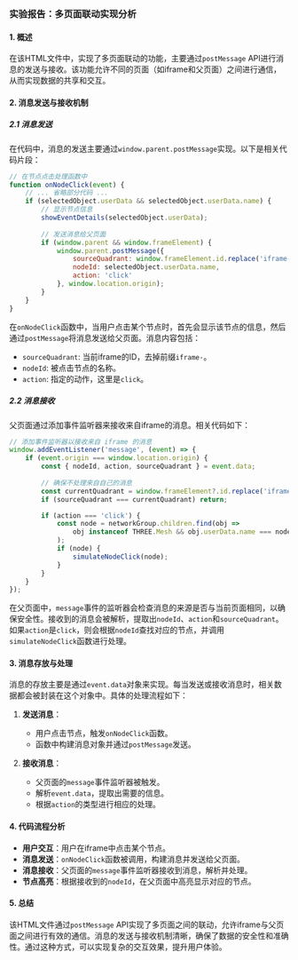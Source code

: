 ### 实验报告：多页面联动实现分析

#### 1. 概述
在该HTML文件中，实现了多页面联动的功能，主要通过`postMessage` API进行消息的发送与接收。该功能允许不同的页面（如iframe和父页面）之间进行通信，从而实现数据的共享和交互。

#### 2. 消息发送与接收机制

##### 2.1 消息发送
在代码中，消息的发送主要通过`window.parent.postMessage`实现。以下是相关代码片段：

```javascript
// 在节点点击处理函数中
function onNodeClick(event) {
    // ... 省略部分代码 ...
    if (selectedObject.userData && selectedObject.userData.name) {
        // 显示节点信息
        showEventDetails(selectedObject.userData);
        
        // 发送消息给父页面
        if (window.parent && window.frameElement) {
            window.parent.postMessage({
                sourceQuadrant: window.frameElement.id.replace('iframe-', ''),
                nodeId: selectedObject.userData.name,
                action: 'click'
            }, window.location.origin);
        }
    }
}
```

在`onNodeClick`函数中，当用户点击某个节点时，首先会显示该节点的信息，然后通过`postMessage`将消息发送给父页面。消息内容包括：
- `sourceQuadrant`: 当前iframe的ID，去掉前缀`iframe-`。
- `nodeId`: 被点击节点的名称。
- `action`: 指定的动作，这里是`click`。

##### 2.2 消息接收
父页面通过添加事件监听器来接收来自iframe的消息。相关代码如下：

```javascript
// 添加事件监听器以接收来自 iframe 的消息
window.addEventListener('message', (event) => {
    if (event.origin === window.location.origin) {
        const { nodeId, action, sourceQuadrant } = event.data;
        
        // 确保不处理来自自己的消息
        const currentQuadrant = window.frameElement?.id.replace('iframe-', '');
        if (sourceQuadrant === currentQuadrant) return;

        if (action === 'click') {
            const node = networkGroup.children.find(obj => 
                obj instanceof THREE.Mesh && obj.userData.name === nodeId
            );
            if (node) {
                simulateNodeClick(node);
            }
        }
    }
});
```

在父页面中，`message`事件的监听器会检查消息的来源是否与当前页面相同，以确保安全性。接收到的消息会被解析，提取出`nodeId`、`action`和`sourceQuadrant`。如果`action`是`click`，则会根据`nodeId`查找对应的节点，并调用`simulateNodeClick`函数进行处理。

#### 3. 消息存放与处理
消息的存放主要是通过`event.data`对象来实现。每当发送或接收消息时，相关数据都会被封装在这个对象中。具体的处理流程如下：

1. **发送消息**：
   - 用户点击节点，触发`onNodeClick`函数。
   - 函数中构建消息对象并通过`postMessage`发送。

2. **接收消息**：
   - 父页面的`message`事件监听器被触发。
   - 解析`event.data`，提取出需要的信息。
   - 根据`action`的类型进行相应的处理。

#### 4. 代码流程分析
- **用户交互**：用户在iframe中点击某个节点。
- **消息发送**：`onNodeClick`函数被调用，构建消息并发送给父页面。
- **消息接收**：父页面的`message`事件监听器接收到消息，解析并处理。
- **节点高亮**：根据接收到的`nodeId`，在父页面中高亮显示对应的节点。

#### 5. 总结
该HTML文件通过`postMessage` API实现了多页面之间的联动，允许iframe与父页面之间进行有效的通信。消息的发送与接收机制清晰，确保了数据的安全性和准确性。通过这种方式，可以实现复杂的交互效果，提升用户体验。